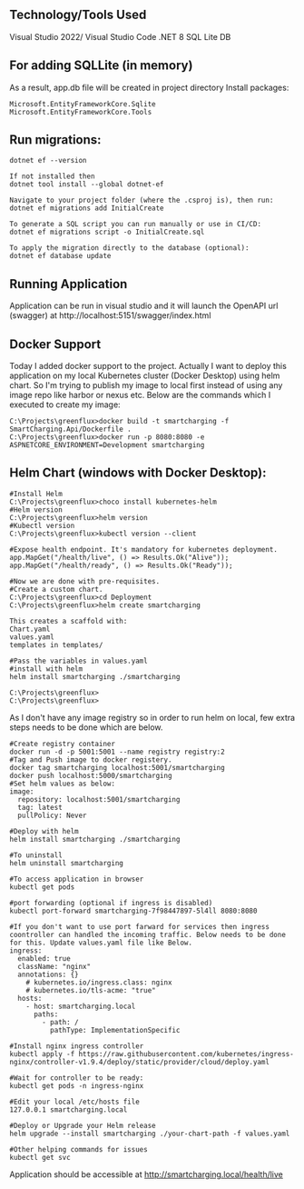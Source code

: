## Technology/Tools Used
Visual Studio 2022/ Visual Studio Code
.NET 8
SQL Lite DB

## For adding SQLLite (in memory)
As a result, app.db file will be created in project directory
Install packages:
```
Microsoft.EntityFrameworkCore.Sqlite
Microsoft.EntityFrameworkCore.Tools
```

## Run migrations:
```
dotnet ef --version

If not installed then
dotnet tool install --global dotnet-ef

Navigate to your project folder (where the .csproj is), then run:
dotnet ef migrations add InitialCreate

To generate a SQL script you can run manually or use in CI/CD:
dotnet ef migrations script -o InitialCreate.sql

To apply the migration directly to the database (optional):
dotnet ef database update
```

## Running Application
Application can be run in visual studio and it will launch the OpenAPI url (swagger) at http://localhost:5151/swagger/index.html

## Docker Support
Today I added docker support to the project. Actually I want to deploy this application on my local Kubernetes cluster (Docker Desktop) using helm chart. So I'm trying to publish my image to local first instead of using any image repo like harbor or nexus etc. Below are the commands which I executed to create my image:

```
C:\Projects\greenflux>docker build -t smartcharging -f SmartCharging.Api/Dockerfile .
C:\Projects\greenflux>docker run -p 8080:8080 -e ASPNETCORE_ENVIRONMENT=Development smartcharging

```

## Helm Chart (windows with Docker Desktop):
```
#Install Helm
C:\Projects\greenflux>choco install kubernetes-helm
#Helm version
C:\Projects\greenflux>helm version
#Kubectl version
C:\Projects\greenflux>kubectl version --client

#Expose health endpoint. It's mandatory for kubernetes deployment.
app.MapGet("/health/live", () => Results.Ok("Alive"));
app.MapGet("/health/ready", () => Results.Ok("Ready"));

#Now we are done with pre-requisites.
#Create a custom chart.
C:\Projects\greenflux>cd Deployment
C:\Projects\greenflux>helm create smartcharging

This creates a scaffold with:
Chart.yaml
values.yaml
templates in templates/

#Pass the variables in values.yaml
#install with helm
helm install smartcharging ./smartcharging

C:\Projects\greenflux>
C:\Projects\greenflux>
```

As I don't have any image registry so in order to run helm on local, few extra steps needs to be done which are below.
```
#Create registry container
docker run -d -p 5001:5001 --name registry registry:2
#Tag and Push image to docker registery.
docker tag smartcharging localhost:5001/smartcharging
docker push localhost:5000/smartcharging
#Set helm values as below:
image:
  repository: localhost:5001/smartcharging
  tag: latest
  pullPolicy: Never

#Deploy with helm
helm install smartcharging ./smartcharging

#To uninstall
helm uninstall smartcharging

#To access application in browser
kubectl get pods

#port forwarding (optional if ingress is disabled)
kubectl port-forward smartcharging-7f98447897-5l4ll 8080:8080

#If you don't want to use port farward for services then ingress coontroller can handled the incoming traffic. Below needs to be done for this. Update values.yaml file like Below.
ingress:
  enabled: true
  className: "nginx"
  annotations: {}
    # kubernetes.io/ingress.class: nginx
    # kubernetes.io/tls-acme: "true"
  hosts:
    - host: smartcharging.local
      paths:
        - path: /
          pathType: ImplementationSpecific

#Install nginx ingress controller
kubectl apply -f https://raw.githubusercontent.com/kubernetes/ingress-nginx/controller-v1.9.4/deploy/static/provider/cloud/deploy.yaml

#Wait for controller to be ready:
kubectl get pods -n ingress-nginx

#Edit your local /etc/hosts file
127.0.0.1 smartcharging.local

#Deploy or Upgrade your Helm release
helm upgrade --install smartcharging ./your-chart-path -f values.yaml

#Other helping commands for issues
kubectl get svc
```

Application should be accessible at http://smartcharging.local/health/live